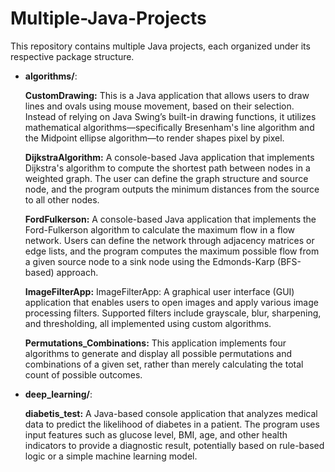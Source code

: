 # Multiple-Java-Projects

This repository contains multiple Java projects, each organized under its respective package structure.

- **algorithms/**:
  
  **CustomDrawing:** This is a Java application that allows users to draw lines and ovals using mouse movement, based on their selection. Instead of relying on Java Swing’s built-in drawing functions, it utilizes mathematical algorithms—specifically Bresenham's line algorithm and the Midpoint ellipse algorithm—to render shapes pixel by pixel.

  **DijkstraAlgorithm:** A console-based Java application that implements Dijkstra's algorithm to compute the shortest path between nodes in a weighted graph. The user can define the graph structure and source node, and the program outputs the minimum distances from the source to all other nodes.
	
  **FordFulkerson:** A console-based Java application that implements the Ford-Fulkerson algorithm to calculate the maximum flow in a flow network. Users can define the network through adjacency matrices or edge lists, and the program computes the maximum possible flow from a given source node to a sink node using the Edmonds-Karp (BFS-based) approach.
	
  **ImageFilterApp:** ImageFilterApp: A graphical user interface (GUI) application that enables users to open images and apply various image processing filters. Supported filters include grayscale, blur, sharpening, and thresholding, all implemented using custom algorithms.
		
  **Permutations_Combinations:** This application implements four algorithms to generate and display all possible permutations and combinations of a given set, rather than merely calculating the total count of possible outcomes.

- **deep_learning/**:

  **diabetis_test:** A Java-based console application that analyzes medical data to predict the likelihood of diabetes in a patient. The program uses input features such as glucose level, BMI, age, and other health indicators to provide a diagnostic result, potentially based on rule-based logic or a simple machine learning model.
